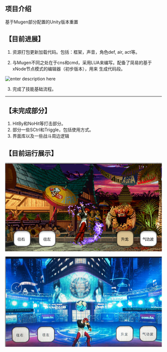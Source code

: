 ## 项目介绍

基于Mugen部分配置的Unity版本重置

## 【目前进展】
1. 资源打包更新加载代码。包括：框架，声音，角色def, air, act等。

2. 与Mugen不同之处在于cns和cmd，采用LUA来编写。配备了简易的基于xNode节点模式的编辑器（初步版本），用来
	生成代码段。
	
![enter description here](./images/skillTree_1.png)

3. 完成了技能基础流程。


----------

## 【未完成部分】
1. HitBy和NoHit等打击部分。
2. 部分一些SCtrl和Triggle，包括使用方式。
3. 界面库以及一些战斗周边逻辑

## 【目前运行展示】

![enter description here](./images/kof97_1.png)

![enter description here](./images/kofRv.png)